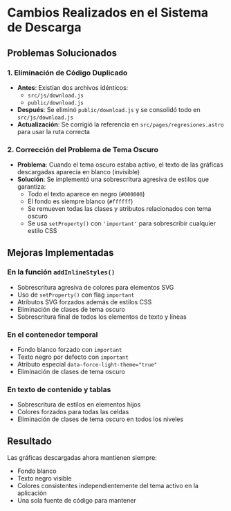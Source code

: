 # Cambios Realizados en el Sistema de Descarga

## Problemas Solucionados

### 1. Eliminación de Código Duplicado
- **Antes**: Existían dos archivos idénticos:
  - `src/js/download.js`
  - `public/download.js`
- **Después**: Se eliminó `public/download.js` y se consolidó todo en `src/js/download.js`
- **Actualización**: Se corrigió la referencia en `src/pages/regresiones.astro` para usar la ruta correcta

### 2. Corrección del Problema de Tema Oscuro
- **Problema**: Cuando el tema oscuro estaba activo, el texto de las gráficas descargadas aparecía en blanco (invisible)
- **Solución**: Se implementó una sobrescritura agresiva de estilos que garantiza:
  - Todo el texto aparece en negro (`#000000`)
  - El fondo es siempre blanco (`#ffffff`)
  - Se remueven todas las clases y atributos relacionados con tema oscuro
  - Se usa `setProperty()` con `'important'` para sobrescribir cualquier estilo CSS

## Mejoras Implementadas

### En la función `addInlineStyles()`
- Sobrescritura agresiva de colores para elementos SVG
- Uso de `setProperty()` con flag `important` 
- Atributos SVG forzados además de estilos CSS
- Eliminación de clases de tema oscuro
- Sobrescritura final de todos los elementos de texto y líneas

### En el contenedor temporal
- Fondo blanco forzado con `important`
- Texto negro por defecto con `important`
- Atributo especial `data-force-light-theme="true"`
- Eliminación de clases de tema oscuro

### En texto de contenido y tablas
- Sobrescritura de estilos en elementos hijos
- Colores forzados para todas las celdas
- Eliminación de clases de tema oscuro en todos los niveles

## Resultado
Las gráficas descargadas ahora mantienen siempre:
- Fondo blanco
- Texto negro visible
- Colores consistentes independientemente del tema activo en la aplicación
- Una sola fuente de código para mantener
